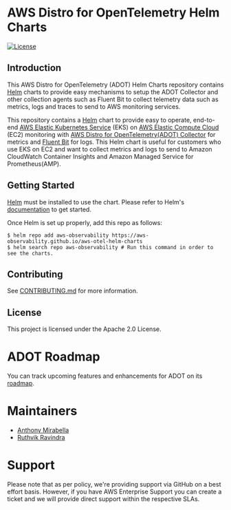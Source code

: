 # AWS Distro for OpenTelemetry Helm Charts
[![License](https://img.shields.io/badge/License-Apache%202.0-blue.svg)](https://opensource.org/licenses/Apache-2.0)

## Introduction
This AWS Distro for OpenTelemetry (ADOT) Helm Charts repository contains [Helm](https://helm.sh/) charts to provide easy mechanisms to setup the ADOT Collector and other collection agents such as Fluent Bit to collect telemetry data such as metrics, logs and traces to send to AWS monitoring services.

This repository contains a [Helm](https://helm.sh/) chart to provide easy to operate, end-to-end  [AWS Elastic Kubernetes Service](https://aws.amazon.com/eks/) (EKS) on [AWS Elastic Compute Cloud](https://aws.amazon.com/ec2/) (EC2) monitoring with [AWS Distro for OpenTelemetry(ADOT) Collector](https://docs.aws.amazon.com/AmazonCloudWatch/latest/monitoring/Container-Insights-EKS-otel.html) for metrics and [Fluent Bit](https://docs.aws.amazon.com/AmazonCloudWatch/latest/monitoring/Container-Insights-setup-logs-FluentBit.html) for logs. This Helm chart is useful for customers who use EKS on EC2 and want to collect metrics and logs to send to Amazon CloudWatch Container Insights and Amazon Managed Service for Prometheus(AMP).

## Getting Started

[Helm](https://helm.sh/) must be installed to use the chart. Please refer to Helm's [documentation](https://helm.sh/docs/) to get started.

Once Helm is set up properly, add this repo as follows:
```console
$ helm repo add aws-observability https://aws-observability.github.io/aws-otel-helm-charts
$ helm search repo aws-observability # Run this command in order to see the charts.
```

## Contributing

See [CONTRIBUTING.md](CONTRIBUTING.md) for more information.

## License

This project is licensed under the Apache 2.0 License.

# ADOT Roadmap 

You can track upcoming features and enhancements for ADOT on its [roadmap](https://github.com/orgs/aws-observability/projects/4).

# Maintainers

- [Anthony Mirabella](https://github.com/Aneurysm9)
- [Ruthvik Ravindra](https://github.com/ruthvik17)

# Support 

Please note that as per policy, we're providing support via GitHub on a best effort basis. However, if you have AWS Enterprise Support you can create a ticket and we will provide direct support within the respective SLAs.

